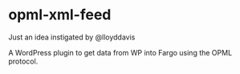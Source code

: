 opml-xml-feed
=============

Just an idea instigated by @lloyddavis

A WordPress plugin to get data from WP into Fargo using the OPML protocol.
